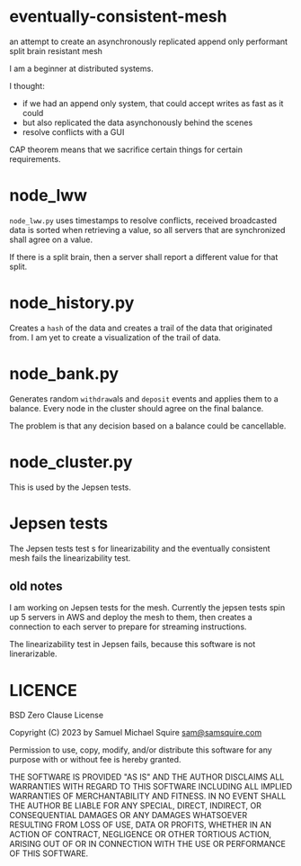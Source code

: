 # eventually-consistent-mesh

an attempt to create an asynchronously replicated append only performant split brain resistant mesh

I am a beginner at distributed systems.

I thought:

* if we had an append only system, that could accept writes as fast as it could
* but also replicated the data asynchonously behind the scenes 
* resolve conflicts with a GUI

CAP theorem means that we sacrifice certain things for certain requirements.

# node_lww

`node_lww.py` uses timestamps to resolve conflicts, received broadcasted data is sorted when retrieving a value, so all servers that are synchronized shall agree on a value.

If there is a split brain, then a server shall report a different value for that split.

# node_history.py

Creates a `hash` of the data and creates a trail of the data that originated from. I am yet to create a visualization of the trail of data.

# node_bank.py

Generates random `withdraw`als and `deposit` events and applies them to a balance. Every node in the cluster should agree on the final balance.

The problem is that any decision based on a balance could be cancellable.



# node_cluster.py

This is used by the Jepsen tests.

# Jepsen tests

The Jepsen tests test s for linearizability and the eventually consistent mesh fails the linearizability test.

## old notes

I am working on Jepsen tests for the mesh. Currently the jepsen tests spin up 5 servers in AWS and deploy the mesh to them, then creates a connection to each server to prepare for streaming instructions.

The linearizability test in Jepsen fails, because this software is not linerarizable.

# LICENCE

BSD Zero Clause License

Copyright (C) 2023 by Samuel Michael Squire sam@samsquire.com

Permission to use, copy, modify, and/or distribute this software for any purpose with or without fee is hereby granted.

THE SOFTWARE IS PROVIDED "AS IS" AND THE AUTHOR DISCLAIMS ALL WARRANTIES WITH REGARD TO THIS SOFTWARE INCLUDING ALL IMPLIED WARRANTIES OF MERCHANTABILITY AND FITNESS. IN NO EVENT SHALL THE AUTHOR BE LIABLE FOR ANY SPECIAL, DIRECT, INDIRECT, OR CONSEQUENTIAL DAMAGES OR ANY DAMAGES WHATSOEVER RESULTING FROM LOSS OF USE, DATA OR PROFITS, WHETHER IN AN ACTION OF CONTRACT, NEGLIGENCE OR OTHER TORTIOUS ACTION, ARISING OUT OF OR IN CONNECTION WITH THE USE OR PERFORMANCE OF THIS SOFTWARE.
